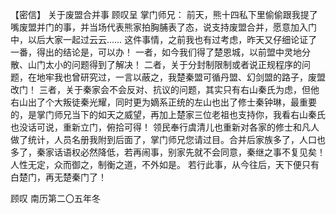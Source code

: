 【密信】 关于废盟合并事 顾叹呈
掌门师兄：
前天，熊十四私下里偷偷跟我提了嘴废盟并门的事，并当场代表熊家拍胸脯表了态，说支持废盟合并，愿意加入门中，以后大家一起过云云……
这件事情，之前我也有过考虑，昨天又仔细论证了一番，得出的结论是，可以办！
一者，如今我们得了楚恩城，以前盟中灵地分散、山门太小的问题得到了解决！
二者，关于分封制限制或者说正规程序的问题，在地牢我也曾研究过，一言以蔽之，我楚秦盟可循丹盟、幻剑盟的路子，废盟改门！
三者，关于秦家会不会反对、抗议的问题，其实只有右山秦氏为虑，但他右山出了个大叛徒秦光耀，同时更为嫡系正统的左山也出了修士秦钟琳，最重要的，是掌门师兄当下的如天之威望，再加上楚家三位老祖也支持你，我看右山秦氏也没话可说，重新立门，俯拾可得！
领民奉行虞清儿也重新对各家的修士和凡人做了统计，人员名册我附到后面了，掌门师兄您请过目。合并后家族多了，人口也多了，秦家话语权必然降低，若再闹事，别家先就不会同意，秦继之事不复见矣！
人性无定，众而御之，制衡之道，不外如是。
若行此事，从今往后，天下便只有白楚门，再无楚秦门了！

顾叹 南历第二〇五年冬